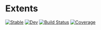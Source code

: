 # Extents

[![Stable](https://img.shields.io/badge/docs-stable-blue.svg)](https://rafaqz.github.io/Extents.jl/stable)
[![Dev](https://img.shields.io/badge/docs-dev-blue.svg)](https://rafaqz.github.io/Extents.jl/dev)
[![Build Status](https://github.com/rafaqz/Extents.jl/actions/workflows/CI.yml/badge.svg?branch=main)](https://github.com/rafaqz/Extents.jl/actions/workflows/CI.yml?query=branch%3Amain)
[![Coverage](https://codecov.io/gh/rafaqz/Extents.jl/branch/main/graph/badge.svg)](https://codecov.io/gh/rafaqz/Extents.jl)
